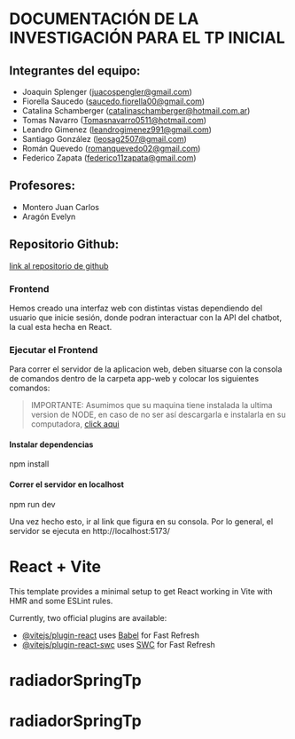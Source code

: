 # DOCUMENTACIÓN DE LA INVESTIGACIÓN PARA EL TP INICIAL

## Integrantes del equipo:
- Joaquin Splenger (juacospengler@gmail.com)
- Fiorella Saucedo (saucedo.fiorella00@gmail.com)
- Catalina Schamberger (catalinaschamberger@hotmail.com.ar)
- Tomas Navarro (Tomasnavarro0511@hotmail.com)
- Leandro Gimenez (leandrogimenez991@gmail.com)
- Santiago González (leosag2507@gmail.com)
- Román Quevedo (romanquevedo02@gmail.com) 
- Federico Zapata (federico11zapata@gmail.com)

## Profesores:
- Montero Juan Carlos
- Aragón Evelyn

## Repositorio Github:
[link al repositorio de github](https://github.com/romanaq0207/radiadorSpringTp)

### Frontend

Hemos creado una interfaz web con distintas vistas dependiendo del usuario que inicie sesión, donde podran interactuar con la API del chatbot,
la cual esta hecha en React.

### Ejecutar el Frontend

Para correr el servidor de la aplicacion web, deben situarse con la consola de comandos dentro de la carpeta
app-web y colocar los siguientes comandos:
> IMPORTANTE: Asumimos que su maquina tiene instalada la ultima version de NODE, en caso de no ser así descargarla
  e instalarla en su computadora, [click aqui](https://nodejs.org/en/download)

#### Instalar dependencias


npm install


#### Correr el servidor en localhost


npm run dev


Una vez hecho esto, ir al link que figura en su consola. Por lo general, el servidor se ejecuta en http://localhost:5173/

# React + Vite

This template provides a minimal setup to get React working in Vite with HMR and some ESLint rules.

Currently, two official plugins are available:

- [@vitejs/plugin-react](https://github.com/vitejs/vite-plugin-react/blob/main/packages/plugin-react/README.md) uses [Babel](https://babeljs.io/) for Fast Refresh
- [@vitejs/plugin-react-swc](https://github.com/vitejs/vite-plugin-react-swc) uses [SWC](https://swc.rs/) for Fast Refresh

# radiadorSpringTp
# radiadorSpringTp